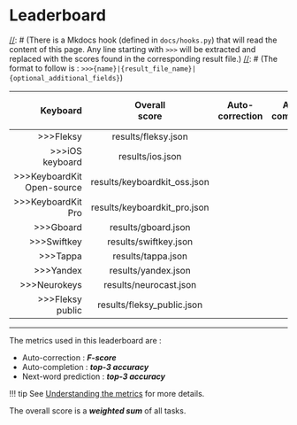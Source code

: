 # Leaderboard

[//]: # (A bit of explanation is required for this page)
[//]: # (There is a Mkdocs hook (defined in `docs/hooks.py`) that will read the content of this page. Any line starting with `>>>` will be extracted and replaced with the scores found in the corresponding result file.)
[//]: # (The format to follow is : `>>>{name}|{result_file_name}|{optional_additional_fields}`)

| Keyboard | Overall<br>score | Auto-correction | Auto-completion | Next-word prediction |
|---------:|:----------------:|:---------------:|:---------------:|:--------------------:|
>>>Fleksy|results/fleksy.json
>>>iOS keyboard|results/ios.json
>>>KeyboardKit Open-source|results/keyboardkit_oss.json
>>>KeyboardKit Pro|results/keyboardkit_pro.json
>>>Gboard|results/gboard.json
>>>Swiftkey|results/swiftkey.json
>>>Tappa|results/tappa.json
>>>Yandex|results/yandex.json
>>>Neurokeys|results/neurocast.json
>>>Fleksy public|results/fleksy_public.json

---

The metrics used in this leaderboard are :

* Auto-correction : _**F-score**_
* Auto-completion : _**top-3 accuracy**_
* Next-word prediction : _**top-3 accuracy**_

!!! tip
    See [Understanding the metrics](../how_testing_is_done.md#understanding-the-metrics) for more details.

The overall score is a _**weighted sum**_ of all tasks.
